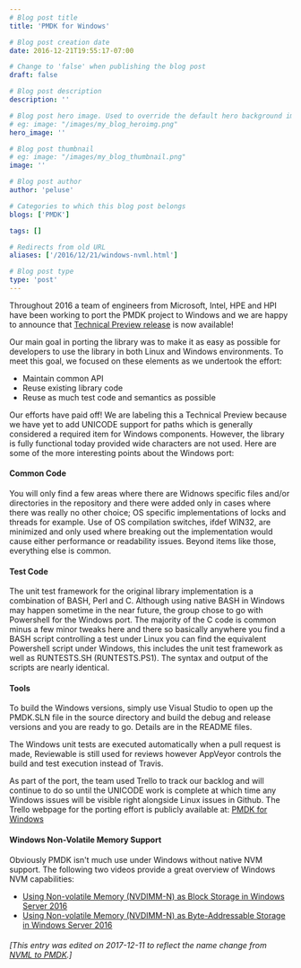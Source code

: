 ```yaml
---
# Blog post title
title: 'PMDK for Windows'

# Blog post creation date
date: 2016-12-21T19:55:17-07:00

# Change to 'false' when publishing the blog post
draft: false

# Blog post description
description: ''

# Blog post hero image. Used to override the default hero background image.
# eg: image: "/images/my_blog_heroimg.png"
hero_image: ''

# Blog post thumbnail
# eg: image: "/images/my_blog_thumbnail.png"
image: ''

# Blog post author
author: 'peluse'

# Categories to which this blog post belongs
blogs: ['PMDK']

tags: []

# Redirects from old URL
aliases: ['/2016/12/21/windows-nvml.html']

# Blog post type
type: 'post'
---
```


Throughout 2016 a team of engineers from Microsoft, Intel, HPE and HPI have
been working to port the PMDK project to Windows and we are happy to
announce that [Technical Preview release](https://github.com/pmem/pmdk/releases/tag/1.2%2Bwtp1)
is now available!

Our main goal in porting the library was to make it as easy as
possible for developers to use the library in both Linux and Windows
environments. To meet this goal, we focused on these elements as we
undertook the effort:

- Maintain common API
- Reuse existing library code
- Reuse as much test code and semantics as possible

Our efforts have paid off! We are labeling this a Technical Preview
because we have yet to add UNICODE support for paths which is
generally considered a required item for Windows components. However,
the library is fully functional today provided wide characters are
not used. Here are some of the more interesting points about the
Windows port:

#### Common Code

You will only find a few areas where there are Widnows specific files
and/or directories in the repository and there were added only in
cases where there was really no other choice; OS specific implementations
of locks and threads for example. Use of OS compilation switches,
ifdef WIN32, are minimized and only used where breaking out the
implementation would cause either performance or readability issues.
Beyond items like those, everything else is common.

#### Test Code

The unit test framework for the original library implementation is a
combination of BASH, Perl and C. Although using native BASH in Windows
may happen sometime in the near future, the group chose to go with
Powershell for the Windows port. The majority of the C code is common
minus a few minor tweaks here and there so basically anywhere you find
a BASH script controlling a test under Linux you can find the equivalent
Powershell script under Windows, this includes the unit test framework
as well as RUNTESTS.SH (RUNTESTS.PS1). The syntax and output of the
scripts are nearly identical.

#### Tools

To build the Windows versions, simply use Visual Studio to open up the
PMDK.SLN file in the source directory and build the debug and release
versions and you are ready to go. Details are in the README files.

The Windows unit tests are executed automatically when a pull request
is made, Reviewable is still used for reviews however AppVeyor controls
the build and test execution instead of Travis.

As part of the port, the team used Trello to track our backlog and will
continue to do so until the UNICODE work is complete at which time any
Windows issues will be visible right alongside Linux issues in Github.
The Trello webpage for the porting effort is publicly available at:
[PMDK for Windows](https://trello.com/b/IMPSJ4Iu/nvml-for-windows)

#### Windows Non-Volatile Memory Support

Obviously PMDK isn't much use under Windows without native NVM support.
The following two videos provide a great overview of Windows NVM
capabilities:

- [Using Non-volatile Memory (NVDIMM-N) as Block Storage in Windows Server 2016](https://channel9.msdn.com/Events/Build/2016/P466)
- [Using Non-volatile Memory (NVDIMM-N) as Byte-Addressable Storage in Windows Server 2016](https://channel9.msdn.com/Events/Build/2016/P470)

###### [This entry was edited on 2017-12-11 to reflect the name change from [NVML to PMDK](/blog/2017/12/announcing-the-persistent-memory-development-kit).]
